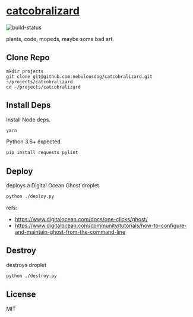 # [catcobralizard](https://catcobralizard.com)

![build-status](https://travis-ci.org/nebulousdog/catcobralizard.svg?branch=master)

plants, code, mopeds, maybe some bad art.

## Clone Repo

```
mkdir projects
git clone git@github.com:nebulousdog/catcobralizard.git ~/projects/catcobralizard
cd ~/projects/catcobralizard
```

## Install Deps

Install Node deps.

```bash
yarn
```

Python 3.6+ expected.

```bash
pip install requests pylint
```

## Deploy

deploys a Digital Ocean Ghost droplet  

```bash
python ./deploy.py
```

refs:
* https://www.digitalocean.com/docs/one-clicks/ghost/
* https://www.digitalocean.com/community/tutorials/how-to-configure-and-maintain-ghost-from-the-command-line

## Destroy

destroys droplet

```bash
python ./destroy.py
```

## License

MIT
